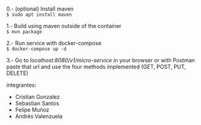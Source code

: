 0.- (optional) Install maven<br/>
```$ sudo apt install maven```

1.- Build using maven outside of the container<br/>
```$ mvn package```

2.- Run service with docker-compose<br/>
```$ docker-compose up -d```

3.- Go to *localhost:8080/v1/micro-service* in your browser or with Postman paste that url and use the four methods implemented (GET, POST, PUT, DELETE)<br/>


integrantes:
* Cristian Gonzalez
* Sebastian Santos
* Felipe Muñoz
* Andrés Valenzuela